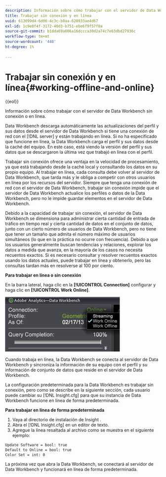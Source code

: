 ```yaml
---
description: Información sobre cómo trabajar con el servidor de Data Workbench sin conexión o en línea.
title: Trabajar sin conexión y en línea
uuid: 613699d4-6d06-4c3c-b0aa-620933ae4d67
exl-id: 1c9e0f4f-3172-40d3-b751-ebe6f9f57f8a
source-git-commit: b1dda69a606a16dccca30d2a74c7e63dbd27936c
workflow-type: tm+mt
source-wordcount: '448'
ht-degree: 1%

---
```


# Trabajar sin conexión y en línea{#working-offline-and-online}

{{eol}}

Información sobre cómo trabajar con el servidor de Data Workbench sin conexión o en línea.

Data Workbench descarga automáticamente las actualizaciones del perfil y sus datos desde el servidor de Data Workbench si tiene una conexión de red con el [!DNL server] y están trabajando en línea. Si no ha especificado que funcione en línea, la Data Workbench carga el perfil y sus datos desde la caché del equipo. En este caso, está viendo la versión del perfil y sus datos que se descargaron la última vez que trabajó en línea con el perfil.

Trabajar sin conexión ofrece una ventaja en la velocidad de procesamiento, ya que está trabajando desde la caché local y consultando los datos en su propio equipo. Al trabajar en línea, cada consulta debe volver al servidor de Data Workbench, que tarda más y le obliga a competir con otros usuarios en línea por los recursos del servidor. Siempre que tenga una conexión de red con el servidor de Data Workbench, trabajar sin conexión impide que el servidor de Data Workbench actualice los perfiles o datos de la Data Workbench, pero no le impide guardar elementos en el servidor de Data Workbench.

Debido a la capacidad de trabajar sin conexión, el servidor de Data Workbench se dimensiona para administrar cierta cantidad de entrada de tráfico en tiempo real y cierta cantidad de datos en el conjunto de datos, junto con un cierto número de usuarios de Data Workbench, pero no tiene que tener un tamaño que admita el número máximo de usuarios simultáneos (lo que en la práctica no ocurre con frecuencia). Debido a que los usuarios generalmente buscan tendencias y relaciones, explorar los datos a medida que avanza, en la mayoría de los casos no necesita recuentos exactos. Si es necesario consultar y resolver recuentos exactos usando los datos actuales, puede trabajar en línea y obtenerlo, pero las consultas tardan más en resolverse al 100 por ciento.

**Para trabajar en línea o sin conexión**

En la barra lateral, haga clic en la **[!UICONTROL Connection]** configurar y haga clic en **[!UICONTROL Work Online]**.

![](assets/sidebar_work_online.png)

Cuando trabaja en línea, la Data Workbench se conecta al servidor de Data Workbench y sincroniza la información de su equipo con el perfil y su información de conjunto de datos que reside en el servidor de Data Workbench.

La configuración predeterminada para la Data Workbench es trabajar sin conexión, pero como se describe en la siguiente sección, cada usuario puede cambiar su [!DNL Insight.cfg] para que su instancia de Data Workbench funcione en línea de forma predeterminada.

**Para trabajar en línea de forma predeterminada**

1. Vaya al directorio de instalación de Insight .
1. Abra el [!DNL Insight.cfg] en un editor de texto.
1. Agregue la línea resaltada al archivo como se muestra en el siguiente ejemplo:

```
Update Software = bool: true
Default to Online = bool: true
Color Set = int: 0
```

La próxima vez que abra la Data Workbench, se conectará al servidor de Data Workbench y funcionará en línea de forma predeterminada.
